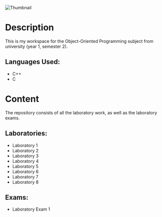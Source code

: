 ![Thumbnail](Thumbnail.png)


# Description

This is my workspace for the Object-Oriented Programming subject from university (year 1, semester 2).

## Languages Used:

- C++
- C


# Content

The repository consists of all the laboratory work, as well as the laboratory exams.

## Laboratories:

- Laboratory 1
- Laboratory 2
- Laboratory 3
- Laboratory 4
- Laboratory 5
- Laboratory 6
- Laboratory 7
- Laboratory 8

## Exams:

- Laboratory Exam 1